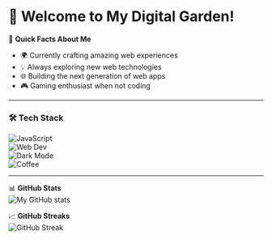 # 👋 Welcome to My Digital Garden!  

🚀 **Quick Facts About Me**  
- 🌍 Currently crafting amazing web experiences  
- 💡 Always exploring new web technologies  
- 🌐 Building the next generation of web apps  
- 🎮 Gaming enthusiast when not coding  

---

### 🛠️ Tech Stack  
![JavaScript](https://img.shields.io/badge/Code-JavaScript-yellow?logo=javascript)  
![Web Dev](https://img.shields.io/badge/Working%20With-Web%20Development-blue)  
![Dark Mode](https://img.shields.io/badge/Prefers-Dark%20Mode-black)  
![Coffee](https://img.shields.io/badge/Powered%20By-Coffee-brown)  

---

📊 **GitHub Stats**  
![My GitHub stats](https://github-readme-stats.vercel.app/api?username=USERNAME&show_icons=true&theme=radical)  

📈 **GitHub Streaks**  
![GitHub Streak](https://streak-stats.demolab.com?user=USERNAME&theme=dark)  
